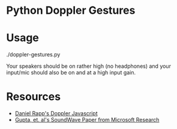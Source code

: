 # Python Doppler Gestures

# Usage

./doppler-gestures.py <tone> <window>

Your speakers should be on rather high (no headphones) and your input/mic should also be on and at a high input gain.

# Resources

- [Daniel Rapp's Doppler Javascript](https://danielrapp.github.io/doppler/)
- [Gupta, et. al's SoundWave Paper from Microsoft Research](http://research.microsoft.com/en-us/um/redmond/groups/cue/publications/guptasoundwavechi2012.pdf)
